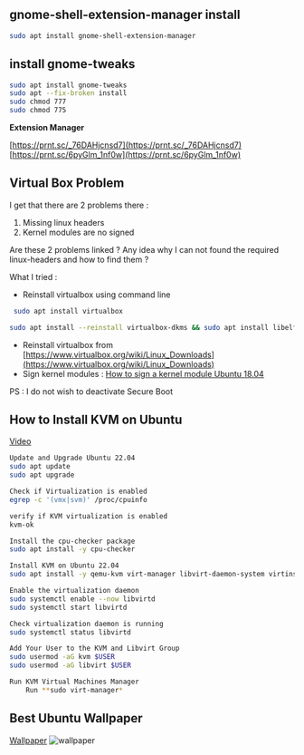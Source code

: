 ## gnome-shell-extension-manager install

```bash
sudo apt install gnome-shell-extension-manager
```

## install gnome-tweaks

```bash
sudo apt install gnome-tweaks
sudo apt --fix-broken install
sudo chmod 777 
sudo chmod 775
```
**Extension Manager**

[https://prnt.sc/_76DAHjcnsd7](https://prnt.sc/_76DAHjcnsd7)  
[https://prnt.sc/6pyGlm_1nf0w](https://prnt.sc/6pyGlm_1nf0w)

## Virtual Box Problem

I get that there are 2 problems there :

1.  Missing linux headers
2.  Kernel modules are no signed

Are these 2 problems linked ? Any idea why I can not found the required linux-headers and how to find them ?

What I tried :

- Reinstall virtualbox using command line

```bash
 sudo apt install virtualbox
```
```bash
sudo apt install --reinstall virtualbox-dkms && sudo apt install libelf-dev
```
-   Reinstall virtualbox from [https://www.virtualbox.org/wiki/Linux_Downloads](https://www.virtualbox.org/wiki/Linux_Downloads)
-   Sign kernel modules : [How to sign a kernel module Ubuntu 18.04](https://superuser.com/questions/1438279/how-to-sign-a-kernel-module-ubuntu-18-04)

PS : I do not wish to deactivate Secure Boot

## How to Install KVM on Ubuntu
[Video](https://www.youtube.com/watch?v=_CkffsxpI5E)
```bash
Update and Upgrade Ubuntu 22.04
sudo apt update
sudo apt upgrade

Check if Virtualization is enabled
egrep -c '(vmx|svm)' /proc/cpuinfo

verify if KVM virtualization is enabled
kvm-ok

Install the cpu-checker package
sudo apt install -y cpu-checker

Install KVM on Ubuntu 22.04
sudo apt install -y qemu-kvm virt-manager libvirt-daemon-system virtinst libvirt-clients bridge-utils

Enable the virtualization daemon
sudo systemctl enable --now libvirtd
sudo systemctl start libvirtd

Check virtualization daemon is running
sudo systemctl status libvirtd

Add Your User to the KVM and Libvirt Group
sudo usermod -aG kvm $USER
sudo usermod -aG libvirt $USER

Run KVM Virtual Machines Manager
	Run **sudo virt-manager*
```
## Best Ubuntu Wallpaper
[Wallpaper](https://pasteboard.co/FT74uX4FQTSB.jpg)
![wallpaper](https://pasteboard.co/FT74uX4FQTSB.jpg)
